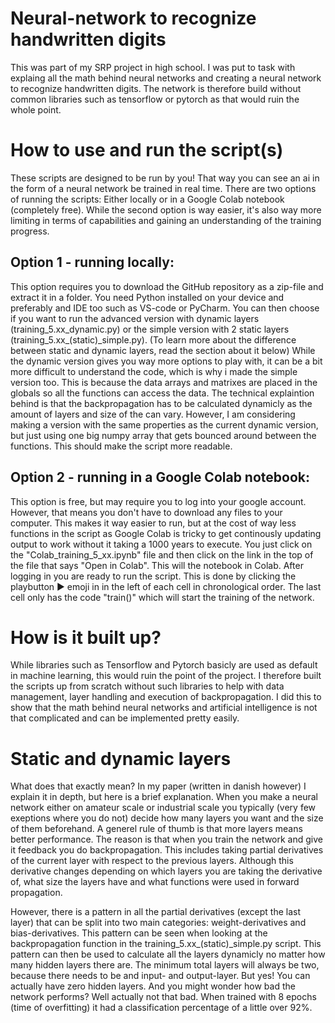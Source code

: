 # Neural-network to recognize handwritten digits
This was part of my SRP project in high school. I was put to task with explaing all the math behind neural networks and creating a neural network to recognize handwritten digits. The network is therefore build without common libraries such as tensorflow or pytorch as that would ruin the whole point.

# How to use and run the script(s)
These scripts are designed to be run by you! That way you can see an ai in the form of a neural network be trained in real time. 
There are two options of running the scripts: Either locally or in a Google Colab notebook (completely free).
While the second option is way easier, it's also way more limiting in terms of capabilities and gaining an understanding of the training progress.

## Option 1 - running locally:
This option requires you to download the GitHub repository as a zip-file and extract it in a folder. You need Python installed on your device and preferably and IDE too such as VS-code or PyCharm.
You can then choose if you want to run the advanced version with dynamic layers (training_5.xx_dynamic.py) or the simple version with 2 static layers (training_5.xx_(static)_simple.py). (To learn more about the difference between static and dynamic layers, read the section about it below)
While the dynamic version gives you way more options to play with, it can be a bit more difficult to understand the code, which is why i made the simple version too. This is because the data arrays and matrixes are placed in the globals so all the functions can access the data. The technical explaintion behind is that the backpropagation has to be calculated dynamicly as the amount of layers and size of the can vary. However, I am considering making a version with the same properties as the current dynamic version, but just using one big numpy array that gets bounced around between the functions. This should make the script more readable. 

## Option 2 - running in a Google Colab notebook:
This option is free, but may require you to log into your google account. However, that means you don't have to download any files to your computer. This makes it way easier to run, but at the cost of way less functions in the script as Google Colab is tricky to get continously updating output to work without it taking a 1000 years to execute.
You just click on the "Colab_training_5_xx.ipynb" file and then click on the link in the top of the file that says "Open in Colab". This will the notebook in Colab.
After logging in you are ready to run the script. This is done by clicking the playbutton ▶️ emoji in in the left of each cell in chronological order.
The last cell only has the code "train()" which will start the training of the network.


# How is it built up?
While libraries such as Tensorflow and Pytorch basicly are used as default in machine learning, this would ruin the point of the project. I therefore built the scripts up from scratch without such libraries to help with data management, layer handling and execution of backpropagation. I did this to show that the math behind neural networks and artificial intelligence is not that complicated and can be implemented pretty easily.


# Static and dynamic layers
What does that exactly mean? In my paper (written in danish however) I explain it in depth, but here is a brief explanation. 
When you make a neural network either on amateur scale or industrial scale you typically (very few exeptions where you do not) decide how many layers you want and the size of them beforehand. A generel rule of thumb is that more layers means better performance. The reason is that when you train the network and give it feedback you do backpropagation. This includes taking partial derivatives of the current layer with respect to the previous layers. Although this derivative changes depending on which layers you are taking the derivative of, what size the layers have and what functions were used in forward propagation.

However, there is a pattern in all the partial derivatives (except the last layer) that can be split into two main categories: weight-derivatives and bias-derivatives. This pattern can be seen when looking at the backpropagation function in the training_5.xx_(static)_simple.py script. This pattern can then be used to calculate all the layers dynamicly no matter how many hidden layers there are. The minimum total layers will always be two, because there needs to be and input- and output-layer. But yes! You can actually have zero hidden layers. And you might wonder how bad the network performs? Well actually not that bad. When trained with 8 epochs (time of overfitting) it had a classification percentage of a little over 92%.